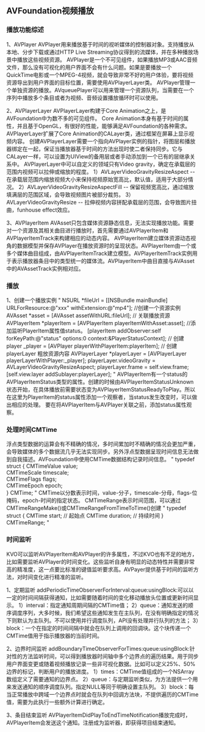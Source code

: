 ##  AVFoundation视频播放


### 播放功能综述

1、AVPlayer
AVPlayer用来播放基于时间的视听媒体的控制器对象。支持播放从本地、分步下载或通过HTTP Live Streaming协议得到的流媒体，并在多种播放场景中播放这些视频资源。
AVPlayer是一个不可见组件，如果播放MP3或AAC音频文件，那么没有可视化的用户界面不会有什么问题。如果是要播放一个QuickTime电影或一个MPEG-4视频，就会导致非常不好的用户体验，要将视频资源导出到用户界面的目标位置，需要使用AVPlayerLayer类。
AVPlayer管理一个单独资源的播放。AVqueuePlayer可以用来管理一个资源队列，当需要在一个序列中播放多个条目或者为视频、音频设置播放循环时可以使用。

2、AVPlayerLayer
AVPlayerLayer构建于Core Animation之上，是AVFoundation中为数不多的可见组件。
Core Animation本身有基于时间的属性，并且基于OpenGL，有很好的性能，能够满足AVFoundation的各种需求。
AVPlayerLayer扩展了Core Animation的CALayer类，通过框架在屏幕上显示视频内容。
创建AVPlayerLayer需要一个指向AVPlayer实例的指针，将图层和播放器绑定在一起，保证当播放器基于时间的方法出现时使二者保持同步。它与CALayer一样，可以设置为UIView的备用层或者手动添加到一个已有的层继承关系中。
AVPlayerLayer中可以自定义的领域只有Video gravity，确定在承载层的范围内视频可以拉伸或缩放的程度。
1）AVLayerVideoGravityResizeAspect -- 在承载层范围内缩放视频大小来保持视频原始宽高比，默认值，适用于大部分情况。
2）AVLayerVideoGravityResizeAspectFill -- 保留视频宽高比，通过缩放填满层的范围区域，会导致视频图片被部分裁剪。
3）AVLayerVideoGravityResize -- 拉伸视频内容拼配承载层的范围，会导致图片扭曲，funhouse effect效应。

3、AVPlayerItem
AVAsset只包含媒体资源静态信息，无法实现播放功能。需要对一个资源及其相关曲目进行播放时，首先需要通过AVPlayerItem和AVPlayerItemTrack来构建相应的动态内容。
AVPlayerItem建立媒体资源动态视角的数据模型并保存AVPlayer在播放资源时的呈现状态。AVPlayerItem由一个或多个媒体曲目组成，由AVPlayerItemTrack建立模型。AVPlayerItemTrack实例用于表示播放器条目中的类型统一的媒体流。AVPlayerItem中曲目直接与AVAsset中的AVAssetTrack实例相对应。


### 播放

1、创建一个播放实例
"
NSURL *fileUrl = [[NSBundle mainBundle] URLForResource:@"xxx" withExtension:@"mp4"];
//创建一个资源实例
AVAsset *asset = [AVAsset assetWithURL:fileUrl];
// 关联播放资源
AVPlayerItem *playerItem = [AVPlayerItem playerItemWithAsset:asset];
//添加监听PlayerItem属性值status。
[playerItem addObserver:self forKeyPath:@"status" options:0 context:&PlayerStatusContext];
// 创建player
_player = [AVPlayer playerWithPlayerItem:playerItem];
// 创建playerLayer 粗放资源内容
AVPlayerLayer *playerLayer = [AVPlayerLayer playerLayerWithPlayer:_player];
playerLayer.videoGravity = AVLayerVideoGravityResizeAspect;
playerLayer.frame = self.view.frame;
[self.view.layer addSublayer:playerLayer];
"
AVPlayerItem有一个status的AVPlayerItemStatus类型的属性。创建的时候由AVPlayerItemStatusUnknown状态开始，在具体播放前需要状态变为AVPlayerItemStatusReadyToPlay。所以在这里为PlayerItem的status属性添加一个观察者，当status发生改变时，可以做出相应的处理。
要在将AVPlayerItem与AVPlayer关联之前，添加status属性观察。


### 处理时间CMTime

浮点类型数据的运算会有不精确的情况，多时间累加时不精确的情况会更加严重，会导致媒体的多个数据流几乎无法实现同步。另外浮点型数据呈现时间信息无法做到自我描述。AVFoundation中使用CMTime数据结构记录时间信息。
"
typedef struct
{
    CMTimeValue value;      
    CMTimeScale timescale;  
    CMTimeFlags flags;      
    CMTimeEpoch epoch;      
} CMTime;
"
CMTime以分数表示时间，value-分子，timescale-分母，flags-位掩码，epoch-时间的指定状态。
CMTimeRange表示时间范围，可以通过CMTimeRangeMake()或CMTimeRangeFromTimeToTime()创建
"
typedef struct
{
    CMTime          start;   // 起始点
    CMTime          duration;  // 持续时间
} CMTimeRange;
"


### 时间监听

KVO可以监听AVPlayerItem和AVPlayer的许多属性，不过KVO也有不足的地方，比如需要监听AVPlayer的时间变化。这些监听自身有明显的动态特性并需要非常高的精准度，这一点要比标准的键值监听要求高。AVPayer提供基于时间的监听方法，对时间变化进行精准的监听。

1、定期监听
addPeriodicTimeObserverForInterval:queue:usingBlock:可以以一定的时间间隔获得通知，比如需要随着时间的变化移动播放头位置或更新时间显示。
1）interval：指定通知周期间隔的CMTime值；
2）queue：通知发送的顺序调度序列，大多时候，我们希望这些通知发生在主队列，在没有明确指定的情况下则默认为主队列。不可以使用并行调度队列，API没有处理并行队列的方法；
3）block：一个在指定的时间间隔中就会在队列上调用的回调块。这个块传递一个CMTime值用于指示播放器的当前时间。

2、边界时间监听
addBoundaryTimeObserverForTimes:queue:usingBlock:针对性的方法监听时间，可以得到播放器时间轴中多个边界点的遍历结果。用于同步用户界面变更或随着视频播放记录一些非可视化数据。比如可以定义25%、50%边界的标记，判断用户的播放进度。
1）times：CMTime值组成的一个NSArray数组定义了需要通知的边界点。
2）queue：与定期监听类似，为方法提供一个用来发送通知的顺序调度队列。指定NULL等同于明确设置主队列。
3）block：每当正常播放中跨域一个边界点时就会在队列中回调方法块，不提供遍历的CMTime值，需要为此执行一些额外计算进行确定。

3、条目结束监听
AVPlayerItemDidPlayToEndTimeNotification播放完成时，AVPlayerItem会发送这个通知。注册成为监听器，即获得项目结束通知。
